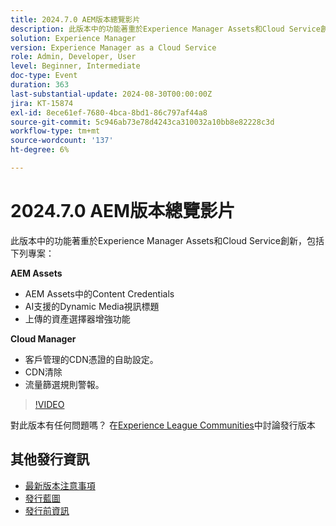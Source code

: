 ```yaml
---
title: 2024.7.0 AEM版本總覽影片
description: 此版本中的功能著重於Experience Manager Assets和Cloud Service創新，包括下列專案：使用Dynamic Media​Asset Selector增強功能上傳影片的AEM AssetsCloud Manager ​AI支援字幕AEM AssetsContent Credentials ​：自助設定客戶管理的CDN憑證​CDN清除​ ​流量篩選器規則警報
solution: Experience Manager
version: Experience Manager as a Cloud Service
role: Admin, Developer, User
level: Beginner, Intermediate
doc-type: Event
duration: 363
last-substantial-update: 2024-08-30T00:00:00Z
jira: KT-15874
exl-id: 8ece61ef-7680-4bca-8bd1-86c797af44a8
source-git-commit: 5c946ab73e78d4243ca310032a10bb8e82228c3d
workflow-type: tm+mt
source-wordcount: '137'
ht-degree: 6%

---
```


# 2024.7.0 AEM版本總覽影片

此版本中的功能著重於Experience Manager Assets和Cloud Service創新，包括下列專案：

**AEM Assets**

* AEM Assets中的Content Credentials&#x200B;
* AI支援的Dynamic Media視訊標題&#x200B;
* 上傳的資產選擇器增強功能&#x200B;

**Cloud Manager**

* 客戶管理的CDN憑證的自助設定&#x200B;。
* CDN清除&#x200B;
* 流量篩選規則警報&#x200B;。

>[!VIDEO](https://video.tv.adobe.com/v/3432547/?learn=on&captions=chi_hant)


對此版本有任何問題嗎？  在[Experience League Communities](https://adobe.ly/3X9WQfF)中討論發行版本

## 其他發行資訊

* [最新版本注意事項](https://experienceleague.adobe.com/docs/experience-manager-cloud-service/content/release-notes/home.html?lang=zh-Hant)
* [發行藍圖](https://experienceleague.adobe.com/docs/experience-manager-release-information/aem-release-updates/update-releases-roadmap.html?lang=zh-Hant)
* [發行前資訊](https://experienceleague.adobe.com/docs/experience-manager-cloud-service/content/release-notes/prerelease.html?lang=zh-Hant)
